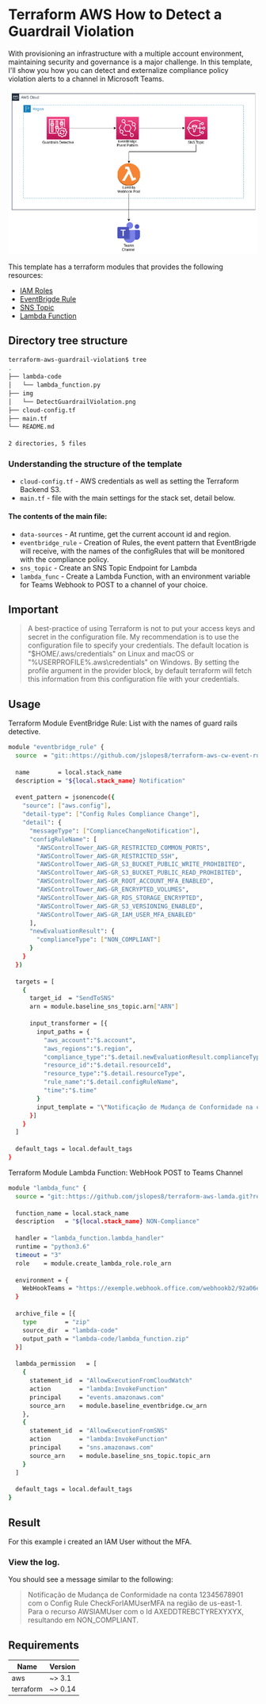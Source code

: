 # Terraform AWS How to Detect a Guardrail Violation

With provisioning an infrastructure with a multiple account environment, maintaining security and governance is a major challenge. In this template, I'll show you how you can detect and externalize compliance policy violation alerts to a channel in Microsoft Teams.

![alt text](img/DetectGuardrailViolation.png)

This template has a terraform modules that provides the following resources:
- [IAM Roles](https://github.com/jslopes8/terraform-aws-iam-roles)
- [EventBrigde Rule](https://github.com/jslopes8/terraform-aws-cw-event-rules)
- [SNS Topic](https://github.com/jslopes8/terraform-aws-sns)
- [Lambda Function](https://github.com/jslopes8/terraform-aws-lamda.git)

## Directory tree structure
```bash
terraform-aws-guardrail-violation$ tree
.
├── lambda-code
│   └── lambda_function.py
├── img
│   └── DetectGuardrailViolation.png
├── cloud-config.tf
├── main.tf
└── README.md

2 directories, 5 files

```
### Understanding the structure of the template
- `cloud-config.tf` - AWS credentials as well as setting the Terraform Backend S3.
- `main.tf` - file with the main settings for the stack set, detail below.

#### The contents of the main file:
- `data-sources` - At runtime, get the current account id and region.
- `eventbridge_rule` - Creation of Rules, the event pattern that EventBrigde will receive, with the names of the configRules that will be monitored with the compliance policy.
- `sns_topic` - Create an SNS Topic Endpoint for Lambda
- `lambda_func` - Create a Lambda Function, with an environment variable for Teams Webhook to POST to a channel of your choice.

## Important
>A best-practice of using Terraform is not to put your access keys and secret in the configuration file. My recommendation is to use the configuration file to specify your credentials. The default location is "$HOME/.aws/credentials" on Linux and macOS or "%USERPROFILE%\.aws\credentials" on Windows. By setting the profile argument in the provider block, by default terraform will fetch this information from this configuration file with your credentials.

## Usage
Terraform Module EventBridge Rule: List with the names of guard rails detective.
```bash
module "eventbridge_rule" {
  source  = "git::https://github.com/jslopes8/terraform-aws-cw-event-rules.git?ref=v1.1"

  name        = local.stack_name
  description = "${local.stack_name} Notification"

  event_pattern = jsonencode({
    "source": ["aws.config"],
    "detail-type": ["Config Rules Compliance Change"],
    "detail": {
      "messageType": ["ComplianceChangeNotification"],
      "configRuleName": [
        "AWSControlTower_AWS-GR_RESTRICTED_COMMON_PORTS",
        "AWSControlTower_AWS-GR_RESTRICTED_SSH",
        "AWSControlTower_AWS-GR_S3_BUCKET_PUBLIC_WRITE_PROHIBITED",
        "AWSControlTower_AWS-GR_S3_BUCKET_PUBLIC_READ_PROHIBITED",
        "AWSControlTower_AWS-GR_ROOT_ACCOUNT_MFA_ENABLED",
        "AWSControlTower_AWS-GR_ENCRYPTED_VOLUMES",
        "AWSControlTower_AWS-GR_RDS_STORAGE_ENCRYPTED",
        "AWSControlTower_AWS-GR_S3_VERSIONING_ENABLED",
        "AWSControlTower_AWS-GR_IAM_USER_MFA_ENABLED"
      ],
      "newEvaluationResult": {
        "complianceType": ["NON_COMPLIANT"]
      }
    }
  })

  targets = [
    {
      target_id  = "SendToSNS"
      arn = module.baseline_sns_topic.arn["ARN"]
    
      input_transformer = [{
        input_paths = {
          "aws_account":"$.account",
          "aws_regions":"$.region",
          "compliance_type":"$.detail.newEvaluationResult.complianceType",
          "resource_id":"$.detail.resourceId",
          "resource_type":"$.detail.resourceType",
          "rule_name":"$.detail.configRuleName",
          "time":"$.time"
        }
        input_template = "\"Notificação de Mudança de Conformidade na conta <aws_account> com o Config Rule <rule_name> na região de <aws_regions>. Para o recurso <resource_type> com o Id <resource_id>, resultando em <compliance_type>.\""
      }]
    }
  ]

  default_tags = local.default_tags
}
```
Terraform Module Lambda Function: WebHook POST to Teams Channel 
```bash
module "lambda_func" {
  source = "git::https://github.com/jslopes8/terraform-aws-lamda.git?ref=v0.1.0"

  function_name = local.stack_name
  description   = "${local.stack_name} NON-Compliance"

  handler = "lambda_function.lambda_handler"
  runtime = "python3.6"
  timeout = "3"
  role    = module.create_lambda_role.role_arn

  environment = {
    WebHookTeams = "https://exemple.webhook.office.com/webhookb2/92a06e6e-634a-........"
  }

  archive_file = [{
    type        = "zip"
    source_dir  = "lambda-code"
    output_path = "lambda-code/lambda_function.zip"
  }]

  lambda_permission   = [
    {
      statement_id  = "AllowExecutionFromCloudWatch"
      action        = "lambda:InvokeFunction"
      principal     = "events.amazonaws.com"
      source_arn    = module.baseline_eventbridge.cw_arn
    },
    {
      statement_id  = "AllowExecutionFromSNS"
      action        = "lambda:InvokeFunction"
      principal     = "sns.amazonaws.com"
      source_arn    = module.baseline_sns_topic.topic_arn
    }
  ]

  default_tags = local.default_tags
}
```


## Result
For this example i created an IAM User without the MFA.

### View the log.
You should see a message similar to the following:

>Notificação de Mudança de Conformidade na conta 12345678901 com o Config Rule CheckForIAMUserMFA na região de us-east-1. Para o recurso AWSIAMUser com o Id AXEDDTREBCTYREXYXYX, resultando em NON_COMPLIANT.


## Requirements
| Name | Version |
| ---- | ------- |
| aws | ~> 3.1 |
| terraform | ~> 0.14 |